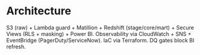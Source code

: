 # Architecture
S3 (raw) + Lambda guard + Matillion + Redshift (stage/core/mart) + Secure Views (RLS + masking) + Power BI.
Observability via CloudWatch + SNS + EventBridge (PagerDuty/ServiceNow). IaC via Terraform. DQ gates block BI refresh.

